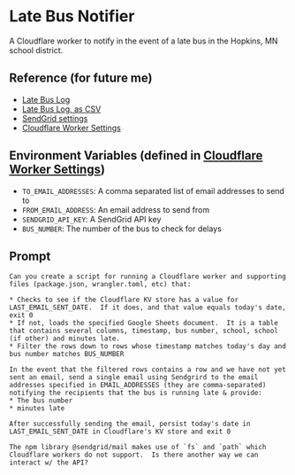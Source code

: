 # Late Bus Notifier
A Cloudflare worker to notify in the event of a late bus in the Hopkins, MN school district.

## Reference (for future me)

* [Late Bus Log](https://docs.google.com/spreadsheets/u/0/d/1fjfYhwB9YThz2_O0ZTQzKqZDJdwXMjD8m3MjyfuFHNw/pub?single=true&gid=0&range=a1:e100&output=html&widget=false)
* [Late Bus Log, as CSV](https://docs.google.com/spreadsheets/u/0/d/1fjfYhwB9YThz2_O0ZTQzKqZDJdwXMjD8m3MjyfuFHNw/pub?single=true&gid=0&range=a1:e100&output=csv)
* [SendGrid settings](https://app.sendgrid.com/account/details)
* [Cloudflare Worker Settings](https://dash.cloudflare.com/c3b373ae8a90a6494e520f962bdf462b/workers/services/view/bus-delay-notifier/production/settings)

## Environment Variables (defined in [Cloudflare Worker Settings](https://dash.cloudflare.com/c3b373ae8a90a6494e520f962bdf462b/workers/services/view/bus-delay-notifier/production/settings))

* `TO_EMAIL_ADDRESSES`: A comma separated list of email addresses to send to
* `FROM_EMAIL_ADDRESS`: An email address to send from
* `SENDGRID_API_KEY`: A SendGrid API key
* `BUS_NUMBER`: The number of the bus to check for delays


## Prompt

```
Can you create a script for running a Cloudflare worker and supporting files (package.json, wrangler.toml, etc) that:

* Checks to see if the Cloudflare KV store has a value for LAST_EMAIL_SENT_DATE.  If it does, and that value equals today's date, exit 0
* If not, loads the specified Google Sheets document.  It is a table that contains several columns, timestamp, bus number, school, school (if other) and minutes late.
* Filter the rows down to rows whose timestamp matches today's day and bus number matches BUS_NUMBER

In the event that the filtered rows contains a row and we have not yet sent an email, send a single email using Sendgrird to the email addresses specified in EMAIL_ADDRESSES (they are comma-separated) notifying the recipients that the bus is running late & provide:
* The bus number
* minutes late

After successfully sending the email, persist today's date in LAST_EMAIL_SENT_DATE in Cloudflare's KV store and exit 0

The npm library @sendgrid/mail makes use of `fs` and `path` which Cloudflare workers do not support.  Is there another way we can interact w/ the API?
```

